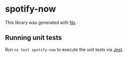 # spotify-now

This library was generated with [Nx](https://nx.dev).

## Running unit tests

Run `nx test spotify-now` to execute the unit tests via [Jest](https://jestjs.io).
